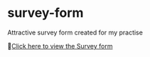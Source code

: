 # survey-form
<p> Attractive survey form created for my practise </p>
<p>🔗<a href="https://gokul-r07.github.io/survey-form/">Click here to view the Survey form</a>
